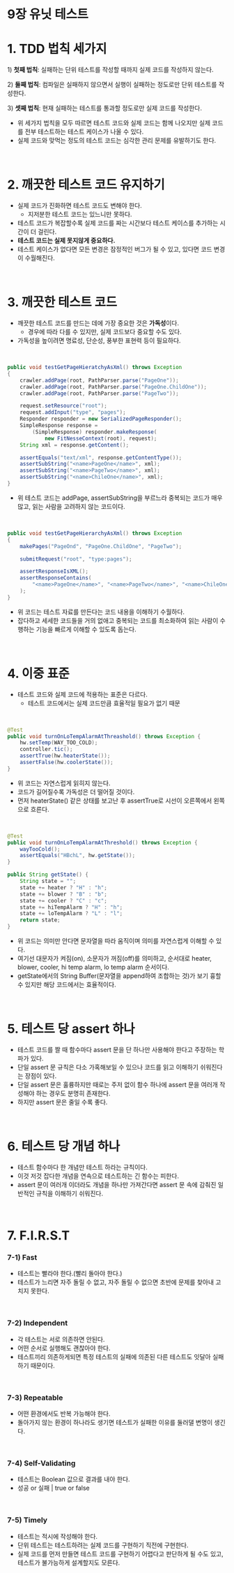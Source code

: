 # 9장 유닛 테스트

# 1. TDD 법칙 세가지

1\) **첫째 법칙**: 실패하는 단위 테스트를 작성할 때까지 실제 코드를 작성하지 않는다.

2\) **둘째 법칙**: 컴파일은 실패하지 않으면서 실행이 실패하는 정도로만 단위 테스트를 작성한다.

3\) **셋째 법칙**: 현재 실패하는 테스트를 통과할 정도로만 실제 코드를 작성한다.

- 위 세가지 법칙을 모두 따르면 테스트 코드와 실제 코드는 함께 나오지만 실제 코드를 전부 테스트하는 테스트 케이스가 나올 수 있다.
- 실제 코드와 맞먹는 정도의 테스트 코드는 심각한 관리 문제를 유발하기도 한다.

<br />

# 2. 깨끗한 테스트 코드 유지하기

- 실제 코드가 진화하면 테스트 코드도 변해야 한다.
    - 지저분한 테스트 코드는 있느니만 못하다.
- 테스트 코드가 복잡할수록 실제 코드를 짜는 시간보다 테스트 케이스를 추가하는 시간이 더 걸린다.
- **테스트 코드는 실제 못지않게 중요하다.**
- 테스트 케이스가 없다면 모든 변경은 잠정적인 버그가 될 수 있고, 있다면 코드 변경이 수월해진다.

<br />

# 3. 깨끗한 테스트 코드

- 깨끗한 테스트 코드를 만드는 데에 가장 중요한 것은 **가독성**이다.
    - 경우에 따라 다를 수 있지만, 실제 코드보다 중요할 수도 있다.
- 가독성을 높이려면 명료성, 단순성, 풍부한 표현력 등이 필요하다.

<br />

```java
public void testGetPageHieratchyAsXml() throws Exception
{
	crawler.addPage(root, PathParser.parse("PageOne"));
	crawler.addPage(root, PathParser.parse("PageOne.ChildOne"));
	crawler.addPage(root, PathParser.parse("PageTwo"));

	request.setResource("root");
	request.addInput("type", "pages");
	Responder responder = new SerializedPageResponder();
	SimpleResponse response =
		(SimpleResponse) responder.makeResponse(
			new FitNesseContext(root), request);
	String xml = response.getContent();

	assertEquals("text/xml", response.getContentType());
	assertSubString("<name>PageOne</name>", xml);
	assertSubString("<name>PageTwo</name>", xml);
	assertSubString("<name>ChileOne</name>", xml);
}
```

- 위 테스트 코드는 addPage, assertSubString을 부르느라 중복되는 코드가 매우 많고, 읽는 사람을 고려하지 않는 코드이다.

<br />

```java
public void testGetPageHierarchyAsXml() throws Exception
{
	makePages("PageOnd", "PageOne.ChildOne", "PageTwo");

	submitRequest("root", "type:pages");

	assertResponseIsXML();
	assertResponseContains(
		"<name>PageOne</name>", "<name>PageTwo</name>", "<name>ChileOne</name>"
	);
}
```

- 위 코드는 테스트 자료를 만든다는 코드 내용을 이해하기 수월하다.
- 잡다하고 세세한 코드들을 거의 없애고 중복되는 코드를 최소화하여 읽는 사람이 수행하는 기능을 빠르게 이해할 수 있도록 돕는다.

<br />

# 4. 이중 표준

- 테스트 코드와 실제 코드에 적용하는 표준은 다르다.
    - 테스트 코드에서는 실제 코드만큼 효율적일 필요가 없기 때문

<br />

```java
@Test
public void turnOnLoTempAlarmAtThreashold() throws Exception {
	hw.setTemp(WAY_TOO_COLD);
	controller.tic();
	assertTrue(hw.heaterState());
	assertFalse(hw.coolerState());
}
```

- 위 코드는 자연스럽게 읽히지 않는다.
- 코드가 길어질수록 가독성은 더 떨어질 것이다.
- 먼저 heaterState() 같은 상태를 보고난 후 assertTrue로 시선이 오른쪽에서 왼쪽으로 흐른다.

<br />

```java
@Test
public void turnOnLoTempAlarmAtThreshold() throws Exception {
	wayTooCold();
	assertEquals("HBchL", hw.getState());
}

public String getState() {
	String state = "";
	state += heater ? "H" : "h";
	state += blower ? "B" : "b";
	state += cooler ? "C" : "c";
	state += hiTempAlarm ? "H" : "h";
	state += loTempAlarm ? "L" : "l";
	return state;
}
```

- 위 코드는 의미만 안다면 문자열을 따라 움직이며 의미를 자연스럽게 이해할 수 있다.
- 여기선 대문자가 켜짐(on), 소문자가 꺼짐(off)를 의미하고, 순서대로 heater, blower, cooler, hi temp alarm, lo temp alarm 순서이다.
- getState에서의 String Buffer(문자열을 append하여 조합하는 것)가 보기 흉할 수 있지만 해당 코드에서는 효율적이다.

<br />

# 5. 테스트 당 assert 하나

- 테스트 코드를 짤 때 함수마다 assert 문을 단 하나만 사용해야 한다고 주장하는 학파가 있다.
- 단일 assert 문 규칙은 다소 가혹해보일 수 있으나 코드를 읽고 이해하기 쉬워진다는 장점이 있다.
- 단일 assert 문은 훌륭하지만 때로는 주저 없이 함수 하나에 assert 문을 여러개 작성해야 하는 경우도 분명히 존재한다.
- 하지만 assert 문은 줄일 수록 좋다.

<br />

# 6. 테스트 당 개념 하나

- 테스트 함수마다 한 개념만 테스트 하라는 규칙이다.
- 이것 저것 잡다한 개념을 연속으로 테스트하는 긴 함수는 피한다.
- assert 문이 여러개 이더라도 개념을 하나만 가져간다면 assert 문 속에 감춰진 일반적인 규칙을 이해하기 쉬워진다.

<br />

# 7. F.I.R.S.T

### 7-1) Fast

- 테스트는 빨라야 한다.(빨리 돌아야 한다.)
- 테스트가 느리면 자주 돌릴 수 없고, 자주 돌릴 수 없으면 초반에 문제를 찾아내 고치지 못한다.

<br />

### 7-2) Independent

- 각 테스트는 서로 의존하면 안된다.
- 어떤 순서로 실행해도 괜찮아야 한다.
- 테스트끼리 의존하게되면 특정 테스트의 실패에 의존된 다른 테스트도 잇달아 실패하기 때문이다.

<br />

### 7-3) Repeatable

- 어떤 환경에서도 반복 가능해야 한다.
- 돌아가지 않는 환경이 하나라도 생기면 테스트가 실패한 이유를 둘러댈 변명이 생긴다.

<br />

### 7-4) Self-Validating

- 테스트는 Boolean 값으로 결과를 내야 한다.
- 성공 or 실패 | true or false

<br />

### 7-5) Timely

- 테스트는 적시에 작성해야 한다.
- 단위 테스트는 테스트하려는 실제 코드를 구현하기 직전에 구현한다.
- 실제 코드를 먼저 만들면 테스트 코드를 구현하기 어렵다고 판단하게 될 수도 있고, 테스트가 불가능하게 설계할지도 모른다.